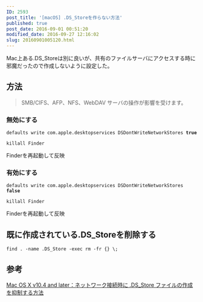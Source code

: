 ```yaml
---
ID: 2593
post_title: '[macOS] .DS_Storeを作らない方法'
published: true
post_date: 2016-09-01 00:51:20
modified_date: 2016-09-27 12:16:02
slug: 20160901005120.html
---
```

Mac上ある.DS_Storeは別に良いが、共有のファイルサーバにアクセスする時に邪魔だったので作成しないように設定した。
<!--more-->

<h2>方法</h2>

<blockquote>
  SMB/CIFS、AFP、NFS、WebDAV サーバの操作が影響を受けます。
</blockquote>

<h3>無効にする</h3>

<pre class="language-bash"><code>defaults write com.apple.desktopservices DSDontWriteNetworkStores <b>true</b></code></pre>

<pre><code class="language-bash">killall Finder
</code></pre>

Finderを再起動して反映

<h3>有効にする</h3>

<pre class="language-bash"><code>defaults write com.apple.desktopservices DSDontWriteNetworkStores <b>false</b></code></pre>

<pre><code class="language-bash">killall Finder
</code></pre>

Finderを再起動して反映

<h2>既に作成されている.DS_Storeを削除する</h2>

<pre class="language-bash"><code>find . -name .DS_Store -exec rm -fr {} \;</code></pre>

<h2>参考</h2>

<a href="https://support.apple.com/ja-jp/HT1629">Mac OS X v10.4 and later：ネットワーク接続時に .DS_Store ファイルの作成を抑制する方法</a>